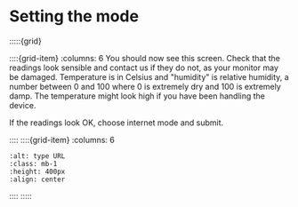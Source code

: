 # Setting the mode

:::::{grid} 

::::{grid-item} 
:columns: 6
You should now see this screen.  Check that the readings look sensible and contact us if they do not, as your monitor may be damaged.  Temperature is in Celsius and "humidity" is relative humidity, a number between 0 and 100 where 0 is extremely dry and 100 is extremely damp.   The temperature might look high if you have been handling the device.  

If the readings look OK, choose internet mode and submit.  

::::
::::{grid-item} 
:columns: 6

```{image} /images/monitoring/v3/select-mode.jpg
:alt: type URL
:class: mb-1
:height: 400px
:align: center
```

::::
:::::






